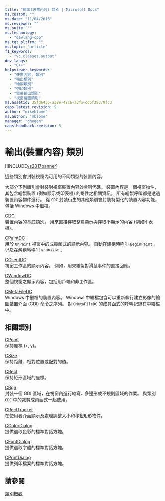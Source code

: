 ```yaml
---
title: "輸出(裝置內容) 類別 | Microsoft Docs"
ms.custom: ""
ms.date: "11/04/2016"
ms.reviewer: ""
ms.suite: ""
ms.technology: 
  - "devlang-cpp"
ms.tgt_pltfrm: ""
ms.topic: "article"
f1_keywords: 
  - "vc.classes.output"
dev_langs: 
  - "C++"
helpviewer_keywords: 
  - "裝置內容, 類別"
  - "輸出類別"
  - "繪製類別"
  - "列印類別"
  - "螢幕輸出類別"
  - "視窗繪圖類別"
ms.assetid: 35fd6435-a38e-42c6-a3fa-cd6f39370fc3
caps.latest.revision: 9
author: "mikeblome"
ms.author: "mblome"
manager: "ghogen"
caps.handback.revision: 5
---
```

# 輸出(裝置內容) 類別
[!INCLUDE[vs2017banner](../assembler/inline/includes/vs2017banner.md)]

這些類別會封裝視窗內可用的不同類型的裝置內容。  
  
 大部分下列類別會封裝對視窗裝置內容的控制代碼。  裝置內容是一個視窗物件，其包含繪製裝置 \(例如顯示或印表機\) 的屬性之相關資訊。  所有繪製呼叫都是透過裝置內容物件進行。  從 `CDC` 封裝衍生的其他類別會封裝特製化的裝置內容功能，包括 Windows 中繼檔。  
  
 [CDC](../mfc/reference/cdc-class.md)  
 裝置內容的基底類別。  用來直接存取整體顯示與存取不顯示的內容 \(例如印表機\)。  
  
 [CPaintDC](../mfc/reference/cpaintdc-class.md)  
 用於 `OnPaint` 視窗中的成員函式的顯示內容。  自動在建構時呼叫 `BeginPaint` ，以及在解構時呼叫 `EndPaint` 。  
  
 [CClientDC](../mfc/reference/cclientdc-class.md)  
 視窗工作區的顯示內容。  例如，用來繪製對滑鼠事件的直接回應。  
  
 [CWindowDC](../mfc/reference/cwindowdc-class.md)  
 整個視窗之顯示內容，包括用戶端和非工作區。  
  
 [CMetaFileDC](../mfc/reference/cmetafiledc-class.md)  
 Windows 中繼檔的裝置內容。  Windows 中繼檔包含可以重新執行建立影像的繪圖裝置介面 \(GDI\) 命令之序列。  對 `CMetaFileDC` 的成員函式的呼叫記錄在中繼檔中。  
  
## 相關類別  
 [CPoint](../atl-mfc-shared/reference/cpoint-class.md)  
 保持座標 \(x, y\)。  
  
 [CSize](../atl-mfc-shared/reference/csize-class.md)  
 保持距離、相對位置或配對的值。  
  
 [CRect](../atl-mfc-shared/reference/crect-class.md)  
 保持矩形區域的座標。  
  
 [CRgn](../mfc/reference/crgn-class.md)  
 封裝一個 GDI 區域，在視窗內進行縮寫、多邊形或不規則區域的作業。  與類別 `CDC` 中的裁剪成員函式一起使用。  
  
 [CRectTracker](../mfc/reference/crecttracker-class.md)  
 在使用者介面顯示及處理調整大小和移動矩形物件。  
  
 [CColorDialog](../mfc/reference/ccolordialog-class.md)  
 提供選取色彩的標準對話方塊。  
  
 [CFontDialog](../mfc/reference/cfontdialog-class.md)  
 提供選取字體的標準對話方塊。  
  
 [CPrintDialog](../mfc/reference/cprintdialog-class.md)  
 提供列印檔案的標準對話方塊。  
  
## 請參閱  
 [類別概觀](../mfc/class-library-overview.md)